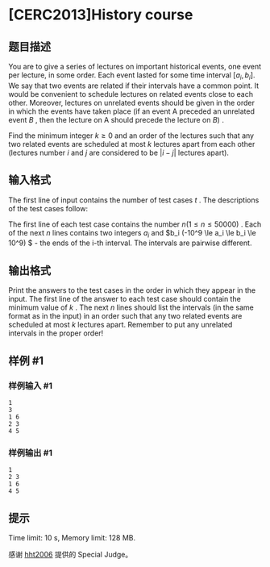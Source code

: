 # [CERC2013]History course

## 题目描述

You are to give a series of lectures on important historical events, one event per lecture, in some order. Each event lasted for some time interval $[a_i, b_i].$ We say that two events are related if their intervals have a common point. It would be convenient to schedule lectures on related events close to each other. Moreover, lectures on unrelated events should be given in the order in which the events have taken place (if an event A preceded an unrelated event $B$ , then the lecture on A should precede the lecture on $B)$ .

Find the minimum integer $k \ge 0$ and an order of the lectures such that any two related events are scheduled at most $k$ lectures apart from each other (lectures number $i$ and $j$ are considered to be $|i−j|$ lectures apart).

## 输入格式


The first line of input contains the number of test cases $t$ . The descriptions of the test cases follow:

The first line of each test case contains the number $n (1 \le n \le 50000)$ . Each of the next $n$ lines contains two integers $a_i$ and $b_i (-10^9  \le a_i \le b_i \le 10^9) $ - the ends of the i-th interval. The intervals are pairwise different.

## 输出格式


Print the answers to the test cases in the order in which they appear in the input. The first line of the answer to each test case should contain the minimum value of $k$ . The next $n$ lines should list the intervals (in the same format as in the input) in an order such that any two related events are scheduled at most $k$ lectures apart. Remember to put any unrelated intervals in the proper order! 

## 样例 #1

### 样例输入 #1
```
1
3
1 6
2 3
4 5
```

### 样例输出 #1

```
1
2 3
1 6
4 5
```

## 提示

Time limit: 10 s, Memory limit: 128 MB. 

感谢 [hht2006](/user/175829) 提供的 Special Judge。
